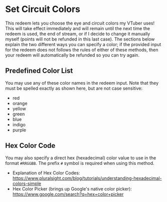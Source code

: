 # Set Circuit Colors
This redeem lets you choose the eye and circuit colors my VTuber uses! This will take effect immediately and will remain until the next time the redeem is used, the end of stream, or if I decide to change it manually myself (points will not be refunded in this last case). The sections below explain the two different ways you can specify a color; if the provided input for the redeem does not follows the rules of either of these methods, then your redeem will automatically be refunded so you can try again.

## Predefined Color List
You may use any of these color names in the redeem input. Note that they must be spelled exactly as shown here, but are not case sensitive:

* red
* orange
* yellow
* green
* blue
* indigo
* purple

## Hex Color Code
You may also specify a direct hex (hexadecimal) color value to use in the format `#RRGGBB`. The prefix `#` symbol is required when using this method.

* Explanation of Hex Color Codes: https://www.pluralsight.com/blog/tutorials/understanding-hexadecimal-colors-simple
* Hex Color Picker (brings up Google's native color picker): https://www.google.com/search?q=hex+color+picker
